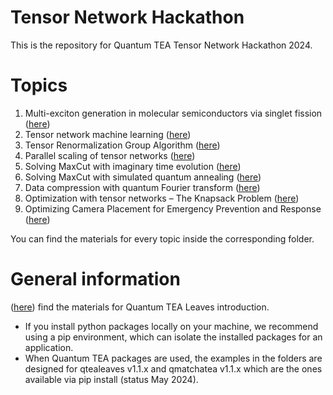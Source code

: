 # Tensor Network Hackathon

This is the repository for Quantum TEA Tensor Network Hackathon 2024.

Topics
======

1. Multi-exciton generation in molecular semiconductors via singlet fission ([here](multi_exciton_generation))
2. Tensor network machine learning ([here](tn_machine_learning))
3. Tensor Renormalization Group Algorithm ([here](trg_algorithm))
4. Parallel scaling of tensor networks ([here](tn_parallel_scaling))
5. Solving MaxCut with imaginary time evolution ([here](max_cut_imaginary_time))
6. Solving MaxCut with simulated quantum annealing ([here](max_cut_quantum_annealing))
7. Data compression with quantum Fourier transform ([here](qft_compression))
8. Optimization with tensor networks – The Knapsack Problem ([here](tn_knapsack_optimization))
9. Optimizing Camera Placement for Emergency Prevention and Response ([here](camera_placement))

You can find the materials for every topic inside the corresponding folder.

General information
===================

([here](general_materials)) find the materials for Quantum TEA Leaves introduction.

* If you install python packages locally on your machine, we recommend using a
  pip environment, which can isolate the installed packages for an application.
* When Quantum TEA packages are used, the examples in the folders are designed
  for qtealeaves v1.1.x and qmatchatea v1.1.x which are the ones available
  via pip install (status May 2024).
